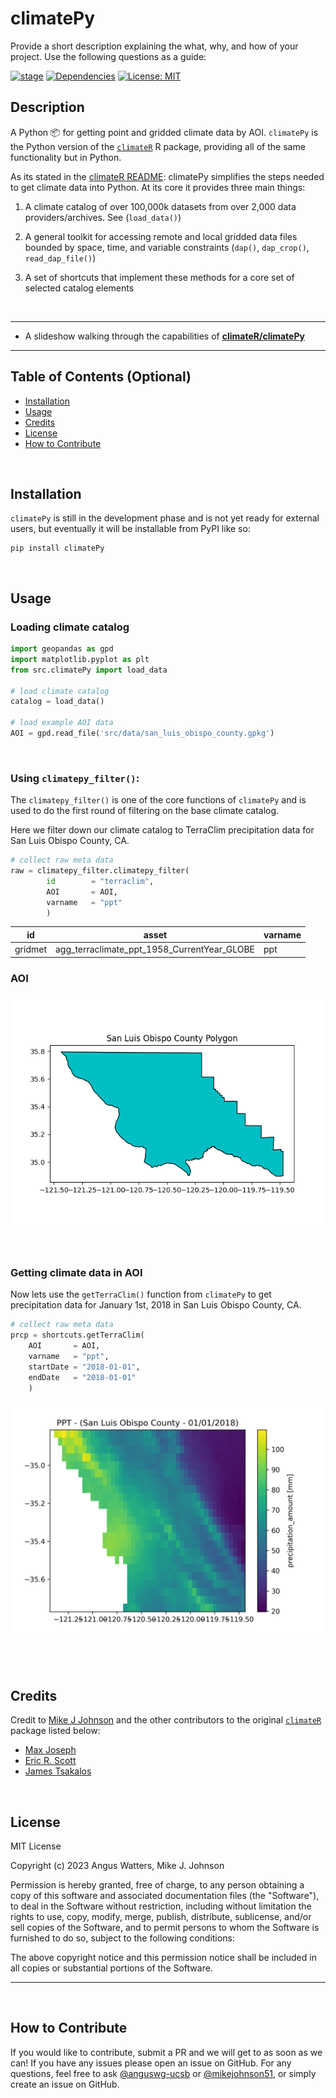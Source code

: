 # **climatePy**

Provide a short description explaining the what, why, and how of your project. Use the following questions as a guide:

<!-- badges: start -->

[![stage](https://img.shields.io/badge/stage-dev-orange)](#)
[![Dependencies](https://img.shields.io/badge/dependencies-04/12-orange?style=flat)](#)
[![License:
MIT](https://img.shields.io/badge/License-MIT-yellow.svg)](https://choosealicense.com/licenses/mit/)

<!-- badges: end -->

## Description

A Python 📦 for getting point and gridded climate data by AOI. `climatePy` is the Python version of the [`climateR`](https://github.com/mikejohnson51/climateR) R package, providing all of the same functionality but in Python.

As its stated in the [climateR README](https://github.com/mikejohnson51/climateR#climater):
climatePy simplifies the steps needed to get climate data into Python. At its core it provides three main things:

1. A climate catalog of over 100,000k datasets from over 2,000 data providers/archives. See (`load_data()`)

2. A general toolkit for accessing remote and local gridded data files bounded by space, time, and variable constraints (`dap()`, `dap_crop()`, `read_dap_file()`)

3. A set of shortcuts that implement these methods for a core set of selected catalog elements

<br>

---

- A slideshow walking through the capabilities of [**climateR/climatePy**](https://mikejohnson51.github.io/climateR-intro/#1)

---

## Table of Contents (Optional)

- [Installation](#installation)
- [Usage](#usage)
- [Credits](#credits)
- [License](#license)
- [How to Contribute](#how-to-contribute)

<br>

## Installation

`climatePy` is still in the development phase and is not yet ready for external users, but eventually it will be installable from PyPI like so:

``` 
pip install climatePy
```

<br>

## Usage

### Loading climate catalog

```python
import geopandas as gpd
import matplotlib.pyplot as plt
from src.climatePy import load_data

# load climate catalog
catalog = load_data()

# load example AOI data
AOI = gpd.read_file('src/data/san_luis_obispo_county.gpkg')
```
<br>

### Using `climatepy_filter()`:

The `climatepy_filter()` is one of the core functions of `climatePy` and is used to do the first round of filtering on the base climate catalog.

Here we filter down our climate catalog to TerraClim precipitation data for San Luis Obispo County, CA.

```python
# collect raw meta data
raw = climatepy_filter.climatepy_filter(
        id        = "terraclim", 
        AOI       = AOI, 
        varname   = "ppt"
        )
```

| id  | asset | varname    |
|-------|-----|---------|
| gridmet | agg_terraclimate_ppt_1958_CurrentYear_GLOBE  | ppt   |

### AOI
![San Luis Obispo County county](assets/images/san_luis_obispo_county_polygon.png)

<br>

### Getting climate data in AOI

Now lets use the `getTerraClim()` function from `climatePy` to get precipitation data for January 1st, 2018 in San Luis Obispo County, CA.

```python
# collect raw meta data
prcp = shortcuts.getTerraClim(
    AOI       = AOI,
    varname   = "ppt",
    startDate = "2018-01-01",
    endDate   = "2018-01-01"
    )
```
![Precipitation San Luis Obispo County](assets/images/san_luis_obispo_county_ppt.png)

<br>
<br>

## Credits

Credit to [Mike J Johnson](https://github.com/mikejohnson51) and the other contributors to the original [`climateR`](https://github.com/mikejohnson51/climateR) package listed below:
- [Max Joseph](https://github.com/mbjoseph)
- [Eric R. Scott](https://github.com/Aariq)
- [James Tsakalos](https://github.com/jamestsakalos)

<br>

## License

MIT License

Copyright (c) 2023 Angus Watters, Mike J. Johnson

Permission is hereby granted, free of charge, to any person obtaining a copy
of this software and associated documentation files (the "Software"), to deal
in the Software without restriction, including without limitation the rights
to use, copy, modify, merge, publish, distribute, sublicense, and/or sell
copies of the Software, and to permit persons to whom the Software is
furnished to do so, subject to the following conditions:

The above copyright notice and this permission notice shall be included in all
copies or substantial portions of the Software.

---

<br>

## How to Contribute
If you would like to contribute, submit a PR and we will get to as soon as we can!
If you have any issues please open an issue on GitHub. For any questions, feel free to ask [@anguswg-ucsb](https://github.com/anguswg-ucsb) or [@mikejohnson51](https://github.com/mikejohnson51), or simply create an issue on GitHub.